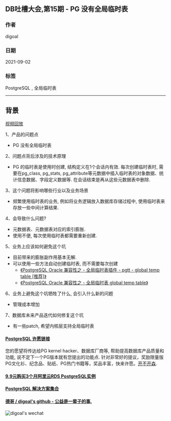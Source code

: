 ## DB吐槽大会,第15期 - PG 没有全局临时表  
  
### 作者  
digoal  
  
### 日期  
2021-09-02  
  
### 标签  
PostgreSQL , 全局临时表   
  
----  
  
## 背景  
[视频回放]()  
  
1、产品的问题点  
- PG 没有全局临时表  
  
2、问题点背后涉及的技术原理  
- PG 的临时表是使用时创建, 结构定义在1个会话内有效. 每次创建临时表时, 需要在pg_class, pg_stats, pg_attribute等元数据中插入临时表的对象数据、统计信息数据、字段定义数据等. 在会话结束是再从这些元数据表中删除.    
  
3、这个问题将影响哪些行业以及业务场景  
- 频繁使用临时表的业务, 例如将业务逻辑放入数据库存储过程中, 使用临时表来存放一些中间计算结果.   
  
4、会导致什么问题?  
- 元数据表、元数据表对应的索引膨胀.  
- 使用不便, 每次使用临时表都需要重新创建.   
  
5、业务上应该如何避免这个坑  
- 目前带来的膨胀副作用基本无解.  
- 可以使用一些方法自动创建临时表, 而不需要每次创建  
    - [《PostgreSQL Oracle 兼容性之 - 全局临时表插件 - pgtt - global temp table [推荐]》](../202003/20200326_05.md)    
    - [《PostgreSQL Oracle 兼容性之 - 全局临时表 global temp table》](../201807/20180715_01.md)    
  
6、业务上避免这个坑牺牲了什么, 会引入什么新的问题  
- 管理成本增加  
  
7、数据库未来产品迭代如何修复这个坑  
- 有一些patch, 希望内核层支持全局临时表  
  
    
  
#### [PostgreSQL 许愿链接](https://github.com/digoal/blog/issues/76 "269ac3d1c492e938c0191101c7238216")
您的愿望将传达给PG kernel hacker、数据库厂商等, 帮助提高数据库产品质量和功能, 说不定下一个PG版本就有您提出的功能点. 针对非常好的提议，奖励限量版PG文化衫、纪念品、贴纸、PG热门书籍等，奖品丰富，快来许愿。[开不开森](https://github.com/digoal/blog/issues/76 "269ac3d1c492e938c0191101c7238216").  
  
  
#### [9.9元购买3个月阿里云RDS PostgreSQL实例](https://www.aliyun.com/database/postgresqlactivity "57258f76c37864c6e6d23383d05714ea")
  
  
#### [PostgreSQL 解决方案集合](https://yq.aliyun.com/topic/118 "40cff096e9ed7122c512b35d8561d9c8")
  
  
#### [德哥 / digoal's github - 公益是一辈子的事.](https://github.com/digoal/blog/blob/master/README.md "22709685feb7cab07d30f30387f0a9ae")
  
  
![digoal's wechat](../pic/digoal_weixin.jpg "f7ad92eeba24523fd47a6e1a0e691b59")
  
